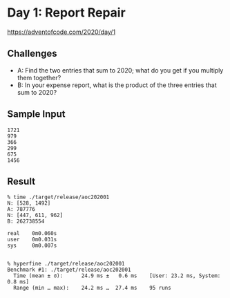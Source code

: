 # Day 1: Report Repair

https://adventofcode.com/2020/day/1

## Challenges
* A: Find the two entries that sum to 2020; what do you get if you multiply them together?
* B: In your expense report, what is the product of the three entries that sum to 2020?

## Sample Input
```
1721
979
366
299
675
1456
```

## Result
```
% time ./target/release/aoc202001
N: [528, 1492]
A: 787776
N: [447, 611, 962]
B: 262738554

real    0m0.060s
user    0m0.031s
sys     0m0.007s


% hyperfine ./target/release/aoc202001
Benchmark #1: ./target/release/aoc202001
  Time (mean ± σ):      24.9 ms ±   0.6 ms    [User: 23.2 ms, System: 0.8 ms]
  Range (min … max):    24.2 ms …  27.4 ms    95 runs
```
